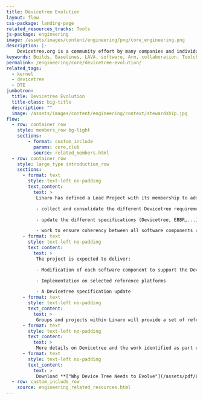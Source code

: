 ```yaml
---
title: Devicetree Evolution
layout: flow
css-package: landing-page
related_resources_tracks: Tools
js-package: engineering
image: /assets/images/content/engineering/png/core_engineering.png
description: |-
    Devicetree.org is a community effort by many companies and individuals to facilitate the future evolution of the Devicetree Standard. The devicetree is a data structure for describing hardware. Rather than hard coding every detail of a device into an operating system, many aspects of the hardware can be described in a data structure that is passed to the operating system at boot time.
keywords: Builds, Baselines, LAVA, software, Arm, collaboration, Toolchain, Continuous Integration, CI
permalink: /engineering/core/devicetree-evolution/
related_tags:
  - kernel
  - devicetree
  - DTE
jumbotron:
  title: Devicetree Evolution
  title-class: big-title
  description: ""
  image: /assets/images/content/engineering/context/stewardship.jpg
flow:
  - row: container_row
    style: members_row bg-light
    sections:
        - format: custom_include
          params: core,club
          source: related_members.html
  - row: container_row
    style: large_type introduction_row
    sections:
      - format: text
        style: text-left no-padding
        text_content:
          text: >
           Linaro has defined a Lead Project with its membership to address the needs of the Arm ecosystem. The Devicetree Evolution (DTE) project aims to:

           - collect and consolidate the different Devicetree requirements from the Linaro membership and the ecosystem.

           - update the different specifications (Devicetree, EBBR,...) as needed

           - work to ensure coherency between all software components using Devicetree
      - format: text
        style: text-left no-padding
        text_content:
          text: >
           The project is expected to deliver:

           - Modification of each software component to support the Devicetree evolution

           - Implementation on selected reference platforms

           - A Devicetree specification update
      - format: text
        style: text-left no-padding
        text_content:
          text: >
           Groups and projects within Linaro will provide a set of reference platforms covering the Devicetree diversity we want to address with this project and will provide regression testing and maintenance.
      - format: text
        style: text-left no-padding
        text_content:
          text: >
           More details on Devicetree and the work identified as part of the evolution project can be found in the Linaro White Paper "Why Device Tree Needs to Evolve".
      - format: text
        style: text-left no-padding
        text_content:
          text: >
           Download **["Why Device Tree Needs to Evolve"](/assets/pdf/Linaro-White-Paper--Device-Tree-Evolution.pdf)** for more information on this Linaro Lead Project.
  - row: custom_include_row
    source: engineering_related_resources.html
---
```

